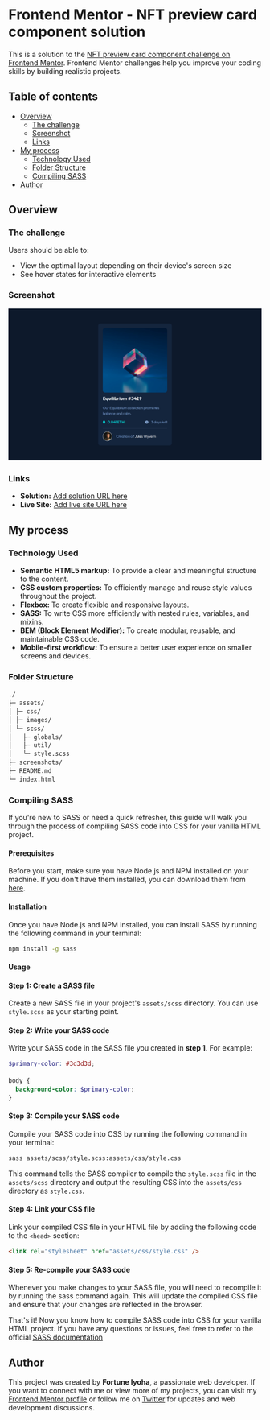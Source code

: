 # Frontend Mentor - NFT preview card component solution

This is a solution to the [NFT preview card component challenge on Frontend Mentor](https://www.frontendmentor.io/challenges/nft-preview-card-component-SbdUL_w0U). Frontend Mentor challenges help you improve your coding skills by building realistic projects.

## Table of contents

- [Overview](#overview)
  - [The challenge](#the-challenge)
  - [Screenshot](#screenshot)
  - [Links](#links)
- [My process](#my-process)
  - [Technology Used](#technology-used)
  - [Folder Structure](#folder-structure)
  - [Compiling SASS](#compiling-sass)
- [Author](#author)

## Overview

### The challenge

Users should be able to:

- View the optimal layout depending on their device's screen size
- See hover states for interactive elements

### Screenshot

![website preview](screenshots/nft-card-desktop.png)

### Links

- **Solution:** [Add solution URL here](https://your-solution-url.com)
- **Live Site:** [Add live site URL here](https://your-live-site-url.com)

## My process

### Technology Used

- **Semantic HTML5 markup:** To provide a clear and meaningful structure to the content.
- **CSS custom properties:** To efficiently manage and reuse style values throughout the project.
- **Flexbox:** To create flexible and responsive layouts.
- **SASS:** To write CSS more efficiently with nested rules, variables, and mixins.
- **BEM (Block Element Modifier):** To create modular, reusable, and maintainable CSS code.
- **Mobile-first workflow:** To ensure a better user experience on smaller screens and devices.

### Folder Structure

```markdown
./
├─ assets/
│ ├─ css/
│ ├─ images/
│ └─ scss/
│   ├─ globals/
│   ├─ util/
│   └─ style.scss
├─ screenshots/
├─ README.md
└─ index.html
```

### Compiling SASS

If you're new to SASS or need a quick refresher, this guide will walk you through the process of compiling SASS code into CSS for your vanilla HTML project.

#### Prerequisites

Before you start, make sure you have Node.js and NPM installed on your machine. If you don't have them installed, you can download them from [here](https://nodejs.org/en/).

#### Installation

Once you have Node.js and NPM installed, you can install SASS by running the following command in your terminal:

```bash
npm install -g sass
```

#### Usage

#### Step 1: Create a SASS file

Create a new SASS file in your project's `assets/scss` directory. You can use `style.scss` as your starting point.

#### Step 2: Write your SASS code

Write your SASS code in the SASS file you created in **step 1**. For example:

```scss
$primary-color: #3d3d3d;

body {
  background-color: $primary-color;
}
```

#### Step 3: Compile your SASS code

Compile your SASS code into CSS by running the following command in your terminal:

```bash
sass assets/scss/style.scss:assets/css/style.css
```

This command tells the SASS compiler to compile the `style.scss` file in the `assets/scss` directory and output the resulting CSS into the `assets/css` directory as `style.css`.

#### Step 4: Link your CSS file

Link your compiled CSS file in your HTML file by adding the following code to the `<head>` section:

```html
<link rel="stylesheet" href="assets/css/style.css" />
```

#### Step 5: Re-compile your SASS code

Whenever you make changes to your SASS file, you will need to recompile it by running the sass command again. This will update the compiled CSS file and ensure that your changes are reflected in the browser.

That's it! Now you know how to compile SASS code into CSS for your vanilla HTML project. If you have any questions or issues, feel free to refer to the official [SASS documentation](https://sass-lang.com/documentation)

## Author

This project was created by **Fortune Iyoha**, a passionate web developer. If you want to connect with me or view more of my projects, you can visit my [Frontend Mentor profile](https://www.frontendmentor.io/profile/fortune-i-o) or follow me on [Twitter](https://twitter.com/fortuneiyoha) for updates and web development discussions.
